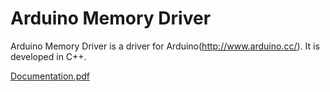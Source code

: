 # Arduino Memory Driver

Arduino Memory Driver is a driver for Arduino(http://www.arduino.cc/). 
It is developed in C++. 

[Documentation.pdf](Documentation.pdf)
